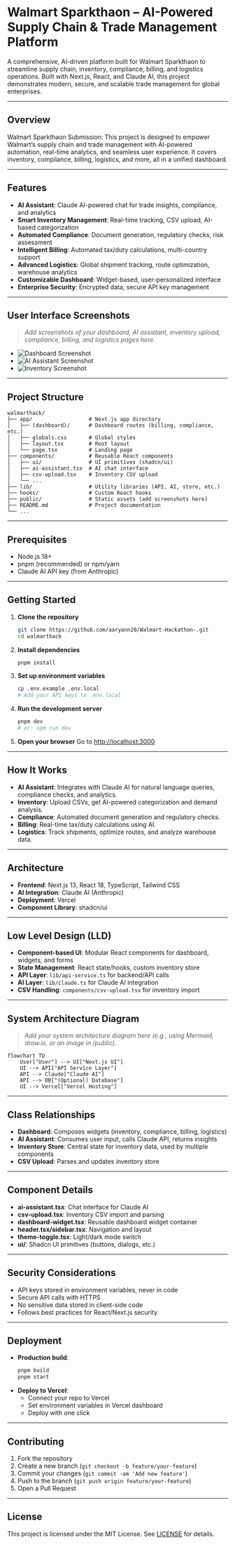 # Walmart Sparkthaon – AI-Powered Supply Chain & Trade Management Platform

A comprehensive, AI-driven platform built for Walmart Sparkthaon to streamline supply chain, inventory, compliance, billing, and logistics operations. Built with Next.js, React, and Claude AI, this project demonstrates modern, secure, and scalable trade management for global enterprises.

---

## Overview

Walmart Sparkthaon Submission: This project is designed to empower Walmart’s supply chain and trade management with AI-powered automation, real-time analytics, and seamless user experience. It covers inventory, compliance, billing, logistics, and more, all in a unified dashboard.

---

## Features

- **AI Assistant**: Claude AI-powered chat for trade insights, compliance, and analytics
- **Smart Inventory Management**: Real-time tracking, CSV upload, AI-based categorization
- **Automated Compliance**: Document generation, regulatory checks, risk assessment
- **Intelligent Billing**: Automated tax/duty calculations, multi-country support
- **Advanced Logistics**: Global shipment tracking, route optimization, warehouse analytics
- **Customizable Dashboard**: Widget-based, user-personalized interface
- **Enterprise Security**: Encrypted data, secure API key management

---

## User Interface Screenshots

> _Add screenshots of your dashboard, AI assistant, inventory upload, compliance, billing, and logistics pages here._

- ![Dashboard Screenshot](dashboard.png)
- ![AI Assistant Screenshot](ai-assistant.png)
- ![Inventory Screenshot](inventory.png)

---

## Project Structure

```
walmarthack/
├── app/                  # Next.js app directory
│   ├── (dashboard)/      # Dashboard routes (billing, compliance, etc.)
│   ├── globals.css       # Global styles
│   ├── layout.tsx        # Root layout
│   └── page.tsx          # Landing page
├── components/           # Reusable React components
│   ├── ui/               # UI primitives (shadcn/ui)
│   ├── ai-assistant.tsx  # AI chat interface
│   ├── csv-upload.tsx    # Inventory CSV upload
│   └── ...
├── lib/                  # Utility libraries (API, AI, store, etc.)
├── hooks/                # Custom React hooks
├── public/               # Static assets (add screenshots here)
├── README.md             # Project documentation
└── ...
```

---

## Prerequisites

- Node.js 18+
- pnpm (recommended) or npm/yarn
- Claude AI API key (from Anthropic)

---

## Getting Started

1. **Clone the repository**
   ```bash
   git clone https://github.com/aaryann20/Walmart-Hackathon-.git
   cd walmarthack
   ```
2. **Install dependencies**
   ```bash
   pnpm install
   ```
3. **Set up environment variables**
   ```bash
   cp .env.example .env.local
   # Add your API keys to .env.local
   ```
4. **Run the development server**
   ```bash
   pnpm dev
   # or: npm run dev
   ```
5. **Open your browser**
   Go to [http://localhost:3000](http://localhost:3000)

---

## How It Works

- **AI Assistant**: Integrates with Claude AI for natural language queries, compliance checks, and analytics.
- **Inventory**: Upload CSVs, get AI-powered categorization and demand analysis.
- **Compliance**: Automated document generation and regulatory checks.
- **Billing**: Real-time tax/duty calculations using AI.
- **Logistics**: Track shipments, optimize routes, and analyze warehouse data.

---

## Architecture

- **Frontend**: Next.js 13, React 18, TypeScript, Tailwind CSS
- **AI Integration**: Claude AI (Anthropic)
- **Deployment**: Vercel
- **Component Library**: shadcn/ui

---

## Low Level Design (LLD)

- **Component-based UI**: Modular React components for dashboard, widgets, and forms
- **State Management**: React state/hooks, custom inventory store
- **API Layer**: `lib/api-service.ts` for backend/API calls
- **AI Layer**: `lib/claude.ts` for Claude AI integration
- **CSV Handling**: `components/csv-upload.tsx` for inventory import

---

## System Architecture Diagram

> _Add your system architecture diagram here (e.g., using Mermaid, draw.io, or an image in /public)._ 

```
flowchart TD
    User["User"] --> UI["Next.js UI"]
    UI --> API["API Service Layer"]
    API --> Claude["Claude AI"]
    API --> DB["(Optional) Database"]
    UI --> Vercel["Vercel Hosting"]
```

---

## Class Relationships

- **Dashboard**: Composes widgets (inventory, compliance, billing, logistics)
- **AI Assistant**: Consumes user input, calls Claude API, returns insights
- **Inventory Store**: Central state for inventory data, used by multiple components
- **CSV Upload**: Parses and updates inventory store

---

## Component Details

- **ai-assistant.tsx**: Chat interface for Claude AI
- **csv-upload.tsx**: Inventory CSV import and parsing
- **dashboard-widget.tsx**: Reusable dashboard widget container
- **header.tsx/sidebar.tsx**: Navigation and layout
- **theme-toggle.tsx**: Light/dark mode switch
- **ui/**: Shadcn UI primitives (buttons, dialogs, etc.)

---

## Security Considerations

- API keys stored in environment variables, never in code
- Secure API calls with HTTPS
- No sensitive data stored in client-side code
- Follows best practices for React/Next.js security

---

## Deployment

- **Production build**:
  ```bash
  pnpm build
  pnpm start
  ```
- **Deploy to Vercel**:
  - Connect your repo to Vercel
  - Set environment variables in Vercel dashboard
  - Deploy with one click

---

## Contributing

1. Fork the repository
2. Create a new branch (`git checkout -b feature/your-feature`)
3. Commit your changes (`git commit -am 'Add new feature'`)
4. Push to the branch (`git push origin feature/your-feature`)
5. Open a Pull Request

---

## License

This project is licensed under the MIT License. See [LICENSE](LICENSE) for details.
